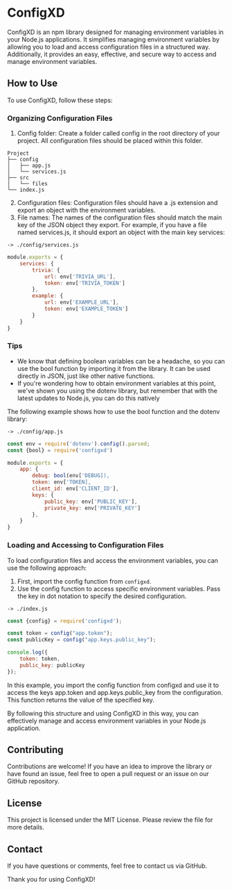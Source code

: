 # ConfigXD
ConfigXD is an npm library designed for managing environment variables in your Node.js applications. It simplifies managing environment variables by allowing you to load and access configuration files in a structured way. Additionally, it provides an easy, effective, and secure way to access and manage environment variables.

## How to Use
To use ConfigXD, follow these steps:

### Organizing Configuration Files
1. Config folder: Create a folder called config in the root directory of your project. All configuration files should be placed within this folder.

```
Project
├── config
│   ├── app.js
│   └── services.js
├── src
│   └── files
└── index.js
```

2. Configuration files: Configuration files should have a .js extension and export an object with the environment variables.
3. File names: The names of the configuration files should match the main key of the JSON object they export. For example, if you have a file named services.js, it should export an object with the main key services:

`-> ./config/services.js`
```js
module.exports = {
    services: {
        trivia: {
            url: env['TRIVIA_URL'],
            token: env['TRIVIA_TOKEN']
        },
        example: {
            url: env['EXAMPLE_URL'],
            token: env['EXAMPLE_TOKEN']
        }
    }
}
```

### Tips
- We know that defining boolean variables can be a headache, so you can use the bool function by importing it from the library. It can be used directly in JSON, just like other native functions.
- If you're wondering how to obtain environment variables at this point, we've shown you using the dotenv library, but remember that with the latest updates to Node.js, you can do this natively

The following example shows how to use the bool function and the dotenv library:

`-> ./config/app.js`
```js
const env = require('dotenv').config().parsed;
const {bool} = require('configxd')

module.exports = {
    app: {
        debug: bool(env['DEBUG]),
        token: env['TOKEN],
        client_id: env['CLIENT_ID'],
        keys: {
            public_key: env['PUBLIC_KEY'],
            private_key: env['PRIVATE_KEY']
        },
    }
}
```

### Loading and Accessing to Configuration Files
To load configuration files and access the environment variables, you can use the following approach:
1. First, import the config function from `configxd`.
2. Use the config function to access specific environment variables. Pass the key in dot notation to specify the desired configuration.

`-> ./index.js`
```js
const {config} = require('configxd');

const token = config("app.token");
const publicKey = config("app.keys.public_key");

console.log({
    token: token,
    public_key: publicKey
});
```

In this example, you import the config function from configxd and use it to access the keys app.token and app.keys.public_key from the configuration. This function returns the value of the specified key.

By following this structure and using ConfigXD in this way, you can effectively manage and access environment variables in your Node.js application.

## Contributing
Contributions are welcome! If you have an idea to improve the library or have found an issue, feel free to open a pull request or an issue on our GitHub repository.

## License
This project is licensed under the MIT License. Please review the file for more details.

## Contact
If you have questions or comments, feel free to contact us via GitHub.

Thank you for using ConfigXD!
